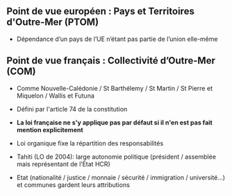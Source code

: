 ## Point de vue européen : Pays et Territoires d'Outre-Mer (PTOM)
- Dépendance d’un pays de l’UE n’étant pas partie de l’union elle-même

## Point de vue français : Collectivité d’Outre-Mer (COM)

- Comme Nouvelle-Calédonie / St Barthélemy / St Martin / St Pierre et Miquelon / Wallis et Futuna
- Défini par l'article 74 de la constitution
- **La loi française ne s'y applique pas par défaut si il n'en est pas fait mention explicitement**

- Loi organique fixe la répartition des responsabilités
- Tahiti (LO de 2004): large autonomie politique (président / assemblée mais représentant de l’Etat HCR)
- Etat (nationalité / justice / monnaie / sécurité / immigration / université…) et communes gardent leurs attributions 